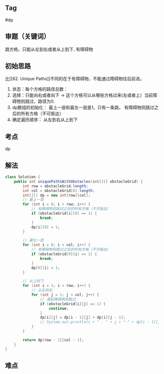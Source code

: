 ## Tag
#dp

## 审题（关键词） 
跳方格，只能从左到右或者从上到下, 有障碍物

## 初始思路  
比[[62. Unique Paths]]不同的在于有障碍物，不能通过障碍物往后前进。
1. 状态：每个方格的路径总数：
2. 选择：只能向右或者向下 -> 这个方格可以从哪些方格过来(左或者上）当前障碍物则跳过，路径为0.
3. dp数组的初始化： 最上一层和最左一层是1，只有一条路， 有障碍物则跳过之后的所有方格（不可抵达）
4. 确定遍历顺序： 从左到右从上到下
## 考点  
dp

## 解法  
```java
class Solution {
    public int uniquePathsWithObstacles(int[][] obstacleGrid) {
        int row = obstacleGrid.length;
        int col = obstacleGrid[0].length;
        int[][] dp = new int[row][col];
        // 最上一层
        for (int i = 0; i < row; i++) {
            // 有障碍物则跳过之后的所有方格（不可抵达）
            if (obstacleGrid[i][0] == 1) {
                break;
            }
            dp[i][0] = 1;
        }

        // 最左一层
        for (int i = 0; i < col; i++) {
            // 有障碍物则跳过之后的所有方格（不可抵达）
            if (obstacleGrid[0][i] == 1) {
                break;
            }
            dp[0][i] = 1;
        }

        // 从上到下
        for (int i = 1; i < row; i++) {
            // 从左到右
            for (int j = 1; j < col; j++) {
                // 遇到障碍物则跳过
                if (obstacleGrid[i][j] == 1) {
                    continue;
                }
                dp[i][j] = dp[i - 1][j] + dp[i][j - 1];
                // System.out.println(i + " - " + j + ":" + dp[i - 1][j] + " : " + dp[i][j - 1]);
            }
        }

        return dp[row - 1][col - 1];
    }
}
```
## 难点

